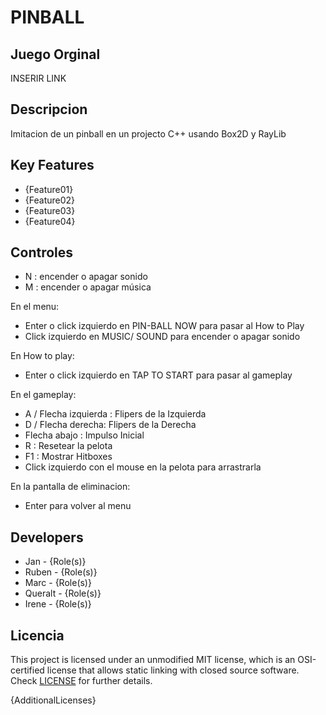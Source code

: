 # PINBALL

## Juego Orginal
INSERIR LINK

## Descripcion
Imitacion de un pinball en un projecto C++ usando Box2D y RayLib

## Key Features

 - {Feature01}
 - {Feature02}
 - {Feature03}
 - {Feature04}
 
## Controles

- N : encender o apagar sonido
- M : encender o apagar música

En el menu:
- Enter o click izquierdo en PIN-BALL NOW para pasar al How to Play
- Click izquierdo en MUSIC/ SOUND para encender o apagar sonido

En How to play:
- Enter o click izquierdo en TAP TO START para pasar al gameplay

En el gameplay:
 - A / Flecha izquierda : Flipers de la Izquierda
 - D / Flecha derecha: Flipers de la Derecha
 - Flecha abajo : Impulso Inicial
 - R : Resetear la pelota
 - F1 : Mostrar Hitboxes
 - Click izquierdo con el mouse en la pelota para arrastrarla

En la pantalla de eliminacion:
- Enter para volver al menu

## Developers

 - Jan - {Role(s)}
 - Ruben - {Role(s)}
 - Marc - {Role(s)}
 - Queralt - {Role(s)}
 - Irene - {Role(s)}


## Licencia

This project is licensed under an unmodified MIT license, which is an OSI-certified license that allows static linking with closed source software. Check [LICENSE](LICENSE) for further details.

{AdditionalLicenses}
